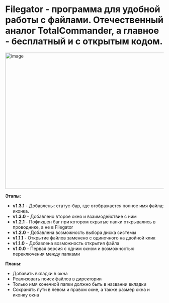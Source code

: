 # Filegator - программа для удобной работы с файлами. Отечественный аналог TotalCommander, а главное - бесплатный и с открытым кодом.
<img width="602" height="432" alt="image" src="https://github.com/user-attachments/assets/6ad8cccd-9a50-45bc-b1f2-5ae44034ff19" />

__Этапы:__
 - __v1.3.1__ - Добавлены: статус-бар, где отображается полное имя файла; иконка.
 - __v1.3.0__ - Добавлено второе окно и взаимодействие с ним
 - __v1.2.1__ - Пофикшен баг при котором скрытые папки открывались в проводнике, а не в Filegator
 - __v1.2.0__ - Добавлена возможность выбора диска системы
 - __v1.1.1__ - Открытие файлов заменено с одиночного на двойной клик
 - __v1.1.0__ - Добавлена возможность открытия файла
 - __v1.0.0__ - Первая версия с одним окном и возможностью переключения между папками

__Планы:__
- Добавить вкладки в окна
- Реализовать поиск файлов в директории
- Только имя конечной папки должно быть в названии вкладки
- Сохранять пути в левом и правом окне, а также размер окна и иконку окна

